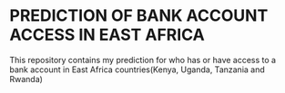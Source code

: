 # PREDICTION OF BANK ACCOUNT ACCESS IN EAST AFRICA
This repository contains my prediction for who has or have access to a bank account in East Africa countries(Kenya, Uganda, Tanzania and Rwanda)
